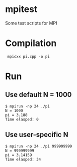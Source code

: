 # mpitest
Some test scripts for MPI

# Compilation

```
 mpicxx pi.cpp -o pi
 ```
 
# Run
 
## Use default N = 1000
 ```
$ mpirun -np 24 ./pi
N = 1000
pi = 3.188
Time elasped: 0
```


## Use user-specific N
```
$ mpirun -np 24 ./pi 999999999
N = 999999999
pi = 3.14159
Time elasped: 34
```
